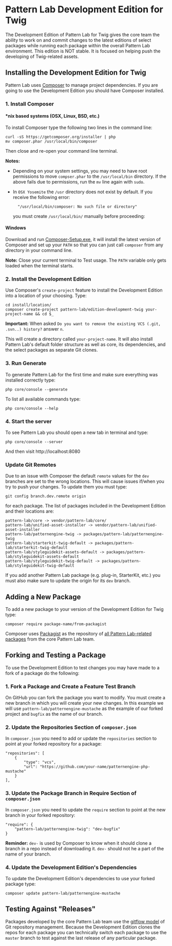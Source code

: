 # Pattern Lab Development Edition for Twig

The Development Edition of Pattern Lab for Twig gives the core team the ability to work on and commit changes to the latest editions of select packages while running each package within the overall Pattern Lab environment. This edition is NOT stable. It is focused on helping push the developing of Twig-related assets.

## Installing the Development Edition for Twig

Pattern Lab uses [Composer](https://getcomposer.org/) to manage project dependencies. If you are going to use the Development Edition you should have Composer installed. 

### 1. Install Composer 

#### *nix based systems (OSX, Linux, BSD, etc.)
To install Composer type the following two lines in the command line:

    curl -sS https://getcomposer.org/installer | php
    mv composer.phar /usr/local/bin/composer

Then close and re-open your command line terminal.

**Notes:** 
- Depending on your system settings, you may need to have root permissions to move `compser.phar` to the `/usr/local/bin` directory. If the above fails due to permissions, run the `mv` line again with `sudo`.
- In `OSX Yosemite` the `/usr` directory does not exist by default. If you receive the following error: 

        "/usr/local/bin/composer: No such file or directory"

    you must create `/usr/local/bin/` manually before proceeding:

#### Windows
Download and run [Composer-Setup.exe](https://getcomposer.org/Composer-Setup.exe), it will install the latest version of Composer and set up your `PATH` so that you can just call `composer` from any directory in your command line.

**Note:** Close your current terminal to Test usage. The `PATH` variable only gets loaded when the terminal starts.

### 2. Install the Development Edition
Use Composer's `create-project` feature to install the Development Edition into a location of your choosing. Type:

    cd install/location/
    composer create-project pattern-lab/edition-development-twig your-project-name && cd $_

**Important:** When asked `Do you want to remove the existing VCS (.git, .svn..) history?` answer `n`.

This will create a directory called `your-project-name`. It will also install Pattern Lab's default folder structure as well as core, its dependencies, and the select packages as separate Git clones.

### 3. Run Generate

To generate Pattern Lab for the first time and make sure everything was installed correctly type:

    php core/console --generate

To list all available commands type:

    php core/console --help

### 4. Start the server

To see Pattern Lab you should open a new tab in terminal and type:

    php core/console --server

And then visit http://localhost:8080

### Update Git Remotes

Due to an issue with Composer the default `remote` values for the `dev` branches are set to the wrong locations. This will cause issues if/when you try to push your changes. To update them you must type:

    git config branch.dev.remote origin

for each package. The list of packages included in the Development Edition and their locations are:

    pattern-lab/core -> vendor/pattern-lab/core/
    pattern-lab/unified-asset-installer -> vendor/pattern-lab/unified-asset-installer
    pattern-lab/patternengine-twig -> packages/pattern-lab/patternengine-twig
    pattern-lab/starterkit-twig-default -> packages/pattern-lab/starterkit-twig-default
    pattern-lab/styleguidekit-assets-default -> packages/pattern-lab/styleguidekit-assets-default
    pattern-lab/styleguidekit-twig-default -> packages/pattern-lab/styleguidekit-twig-default

If you add another Pattern Lab package (e.g. plug-in, StarterKit, etc.) you must also make sure to update the origin for its `dev` branch.

## Adding a New Package

To add a new package to your version of the Development Edition for Twig type:

    composer require package-name/from-packagist

Composer uses [Packagist](http://packagist.com) as the repository of [all Pattern Lab-related packages](https://packagist.org/packages/pattern-lab/) from the core Pattern Lab team.

## Forking and Testing a Package

To use the Development Edition to test changes you may have made to a fork of a package do the following:

### 1. Fork a Package and Create a Feature Test Branch

On GitHub you can fork the package you want to modify. You must create a new branch in which you will create your new changes. In this example we will use `pattern-lab/patternengine-mustache` as the example of our forked project and `bugfix` as the name of our branch.

### 2. Update the Repositories Section of `composer.json`

In `composer.json` you need to add or update the `repositories` section to point at your forked repository for a package:

    "repositories": [
        {
            "type": "vcs",
            "url": "https://github.com/your-name/patternengine-php-mustache"
        }
    ],

### 3. Update the Package Branch in Require Section of `composer.json`

In `composer.json` you need to update the `require` section to point at the new branch in your forked repository:

    "require": {
        "pattern-lab/patternengine-twig": "dev-bugfix"
    }

**Reminder:** `dev-` is used by Composer to know when it should clone a branch in a repo instead of downloading it. `dev-` should not he a part of the name of your branch.

### 4. Update the Development Edition's Dependencies

To update the Development Edition's dependencies to use your forked package type:

    composer update pattern-lab/patternengine-mustache

## Testing Against "Releases"

Packages developed by the core Pattern Lab team use the [gitflow model](http://nvie.com/posts/a-successful-git-branching-model/) of Git repository management. Because the Development Edition clones the repos for each package you can technically switch each package to use the `master` branch to test against the last release of any particular package. 
